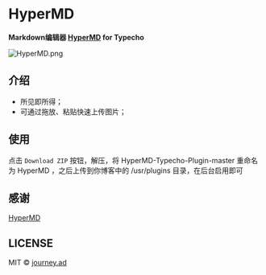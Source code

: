 # HyperMD

**Markdown编辑器 [HyperMD](https://github.com/laobubu/HyperMD) for Typecho**

![HyperMD.png](https://img.imjad.cn/images/2018/06/14/HyperMD.png)

## 介绍

- 所见即所得；
- 可通过拖放、粘贴快速上传图片；

## 使用

点击 ```Download ZIP``` 按钮，解压，将 HyperMD-Typecho-Plugin-master 重命名为 HyperMD ，之后上传到你博客中的 /usr/plugins 目录，在后台启用即可

## 感谢

[HyperMD](https://github.com/laobubu/HyperMD)

## LICENSE

MIT © [journey.ad](https://github.com/journey-ad/)
